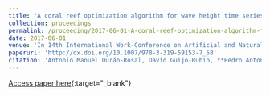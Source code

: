 ```yaml
---
title: "A coral reef optimization algorithm for wave height time series segmentation problems"
collection: proceedings
permalink: /proceeding/2017-06-01-A-coral-reef-optimization-algorithm-for-wave-height-time-series-segmentation-problems
date: 2017-06-01
venue: 'In 14th International Work-Conference on Artificial and Natural Neural Networks (IWANN2017)'
paperurl: 'http://dx.doi.org/10.1007/978-3-319-59153-7_58'
citation: 'Antonio Manuel Durán-Rosal, David Guijo-Rubio, **Pedro Antonio Gutiérrez, **Sancho Salcedo-Sanz, César Hervás-Martínez, &quot;A coral reef optimization algorithm for wave height time series segmentation problems.&quot; In 14th International Work-Conference on Artificial and Natural Neural Networks (IWANN2017), Lecture Notes in Computer Science (LNCS), Vol. 10305, 2017, Cádiz (Spain), pp.673-684.'
---
```

[Access paper here](http://dx.doi.org/10.1007/978-3-319-59153-7_58){:target="_blank"}
